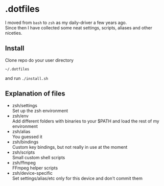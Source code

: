 # .dotfiles

I moved from ```bash``` to ```zsh``` as my daily-driver a few years ago.  
Since then I have collected some neat settings, scripts, aliases and other niceties.

## Install

Clone repo do your user directory

```~/.dotfiles```

and run ```./install.sh```

## Explanation of files

- zsh/settings  
  Set up the zsh environment
- zsh/env  
  Add different folders with binaries to your $PATH and load the rest of my environment
- zsh/alias  
  You guessed it
- zsh/bindings  
  Custom key bindings, but not really in use at the moment
- zsh/scripts  
  Small custom shell scripts
- zsh/ffmpeg  
  FFmpeg helper scripts
- zsh/device-specific  
  Set settings/alias/etc only for this device and don't commit them
